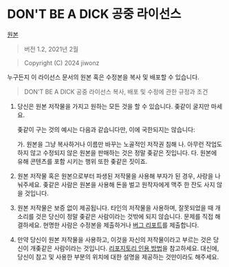 # DON'T BE A DICK 공중 라이선스

[원본](https://github.com/philsturgeon/dbad)

> 버전 1.2, 2021년 2월

> Copyright (C) 2024 jiwonz

 누구든지 이 라이선스 문서의 원본 혹은 수정본을 복사 및 배포할 수 있습니다.

> DON'T BE A DICK 공중 라이선스
> 복사, 배포 및 수정에 관한 규정과 조건

 1. 당신은 원본 저작물을 가지고 원하는 모든 것을 할 수 있습니다. 좆같이 굴지만 마세요.

     좆같이 구는 것의 예시는 다음과 같습니다만, 이에 국한되지는 않습니다:

	 가. 원본을 그냥 복사하거나 이름만 바꾸는 노골적인 저작권 침해
     나. 아무런 작업도 하지 않고 수정되지 않은 원본을 판매하는 것은 정말 좆같은 짓입니다.
     다. 원본에 유해 콘텐츠를 포함 시키는 행위 또한 좆같은 짓이죠.

 2. 원본 저작물 혹은 원본으로부터 파생된 저작물을 사용해 부자가 된 경우, 사랑을 나눠주세요. 좆같은 사람은 원본을 사용해 돈을 벌고 원작자에게 맥주 한 잔도 사지 않을 것입니다.

 3. 원본 저작물은 보증 없이 제공됩니다. 타인의 저작물을 사용하며, 잘못되었을 때 개소리를 것은 당신이 정말 좆같은 사람이라는 것밖에 되지 않습니다. 문제를 직접 해결하세요. 현명한 사람은 수정본을 제출하거나 [버그 리포트](https://www.chiark.greenend.org.uk/~sgtatham/bugs.html)를 제출합니다.

 4. 만약 당신이 원본 저작물을 사용하고, 이것을 자신의 저작물이라고 부르는 것은 당신이 개좆같은 사람이라는 것입니다. [리포지토리 인용 방법](https://academia.stackexchange.com/questions/14010/how-do-you-cite-a-github-repository)을 참고하세요. 대신에, 당신이 참고 및 사용한 부분의 위치에 대한 설명을 제공하는 것만이라도 해주세요.
